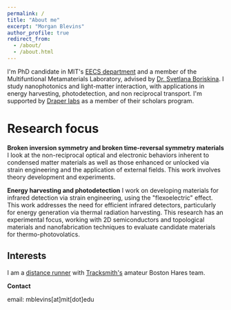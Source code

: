 ```yaml
---
permalink: /
title: "About me"
excerpt: "Morgan Blevins"
author_profile: true
redirect_from: 
  - /about/
  - /about.html
---
```


I'm PhD candidate in MIT's [EECS department](https://www.eecs.mit.edu/) and a member of the Multifuntional Metamaterials Laboratory, advised by [Dr. Svetlana Boriskina](https://sites.mit.edu/metalab/). I study nanophotonics and light-matter interaction, with applications in energy harvesting, photodetection, and non reciprocal transport. I'm supported by [Draper labs](https://www.draper.com/) as a member of their scholars program.

Research focus
======
**Broken inversion symmetry and broken time-reversal symmetry materials** I look at the non-reciprocal optical and electronic behaviors inherent to condensed matter materials as well as those enhanced or unlocked via strain engineering and the application of external fields. This work involves theory development and experiments.

**Energy harvesting and photodetection** I work on developing materials for infrared detection via strain engineering, using the "flexoelectric" effect. This work addresses the need for efficient infrared detectors, particularly for energy generation via thermal radiation harvesting. This research has an experimental focus, working with 2D semiconductors and topological materials and nanofabrication techniques to evaluate candidate materials for thermo-photovolatics. 

Interests
------
I am a [distance runner](https://www.strava.com/athletes/15721680) with [Tracksmith's](https://www.tracksmith.com/) amateur Boston Hares team.

**Contact**

email: mblevins[at]mit[dot]edu

